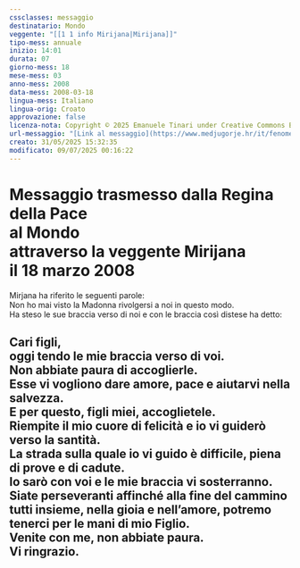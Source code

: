 ```yaml
---
cssclasses: messaggio
destinatario: Mondo
veggente: "[[1 1 info Mirijana|Mirijana]]"
tipo-mess: annuale
inizio: 14:01
durata: 07
giorno-mess: 18
mese-mess: 03
anno-mess: 2008
data-mess: 2008-03-18
lingua-mess: Italiano
lingua-orig: Croato
approvazione: false
licenza-nota: Copyright © 2025 Emanuele Tinari under Creative Commons BY-NC-SA 4.0 https://creativecommons.org/licenses/by-nc-sa/4.0/
url-messaggio: "[Link al messaggio](https://www.medjugorje.hr/it/fenomeno-di-medjugorje/apparizioni-annuali/)"
creato: 31/05/2025 15:32:35
modificato: 09/07/2025 00:16:22
---
```


# Messaggio trasmesso dalla Regina della Pace<br>al Mondo<br>attraverso la veggente Mirijana<br>il 18 marzo 2008

Mirjana ha riferito le seguenti parole:<br>Non ho mai visto la Madonna rivolgersi a noi in questo modo.<br>Ha steso le sue braccia verso di noi e con le braccia così distese ha detto:

## Cari figli,<br>oggi tendo le mie braccia verso di voi.<br>Non abbiate paura di accoglierle.<br>Esse vi vogliono dare amore, pace e aiutarvi nella salvezza.<br>E per questo, figli miei, accoglietele.<br>Riempite il mio cuore di felicità e io vi guiderò verso la santità.<br>La strada sulla quale io vi guido è difficile, piena di prove e di cadute.<br>Io sarò con voi e le mie braccia vi sosterranno.<br>Siate perseveranti affinché alla fine del cammino tutti insieme, nella gioia e nell’amore, potremo tenerci per le mani di mio Figlio.<br>Venite con me, non abbiate paura.<br>Vi ringrazio.

